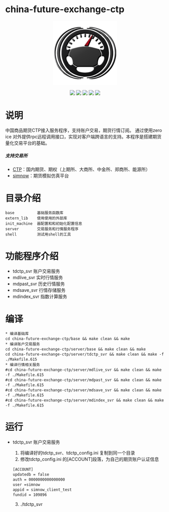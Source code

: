 # china-future-exchange-ctp
<p align="center">
  <img src ="CheNote_Metallic_blacks.png" width="40%" height="40%"/>
</p>

<p align="center">
    <img src ="https://img.shields.io/badge/version-1.1.0-blueviolet.svg"/>
    <img src ="https://img.shields.io/badge/platform-windows|linux|macos-yellow.svg"/>
    <img src ="https://img.shields.io/badge/gcc-4.7+-blue.svg" />
    <img src ="https://img.shields.io/github/workflow/status/vnpy/vnpy/Python%20application/master"/>
    <img src ="https://img.shields.io/github/license/vnpy/vnpy.svg?color=orange"/>
</p>

# 说明

中国商品期货CTP接入服务程序，支持账户交易，期货行情订阅。 通过使用zero ice 对外提供rpc远程调用接口，实现对客户端跨语言的支持。本程序是搭建期货量化交易平台的基础。

##### 支持交易所
  * [CTP](https://www.simnow.com.cn/static/apiDownload.action)：国内期货、期权（上期所、大商所、中金所、郑商所、能源所）
  * [simnow](https://www.simnow.com.cn)：期货模拟仿真平台

# 目录介绍
```
base          基础服务函数库
extern_lib	  使用使用的外部库
init_machine  器配置和和初始化配置信息
server		  交易服务和行情服务程序
shell		  测试用shell的工具
```

# 功能程序介绍

* tdctp_svr 账户交易服务
* mdlive_svr 实时行情服务
* mdpast_svr 历史行情服务
* mdsave_svr 行情存储服务
* mdindex_svr 指数计算服务

# 编译
```
* 编译基础库
cd china-future-exchange-ctp/base && make clean && make
* 编译账户交易服务
cd china-future-exchange-ctp/server/base && make clean && make
cd china-future-exchange-ctp/server/tdctp_svr && make clean && make -f ./Makefile.615
* 编译行情相关服务
#cd china-future-exchange-ctp/server/mdlive_svr && make clean && make -f ./Makefile.615
#cd china-future-exchange-ctp/server/mdpast_svr && make clean && make -f ./Makefile.615
#cd china-future-exchange-ctp/server/mdsave_svr && make clean && make -f ./Makefile.615
#cd china-future-exchange-ctp/server/mdindex_svr && make clean && make -f ./Makefile.615
```
# 运行
* tdctp_svr 账户交易服务

  1. 将编译好的tdctp_svr、tdctp_config.ini 复制到同一个目录
  2. 修改tdctp_config.ini 的[ACCOUNT]段落，为自己的期货账户认证信息
    ```
    [ACCOUNT]
    updatedb = false
    auth = 0000000000000000
    user =simnow
    appid = simnow_client_test
    fundid = 109896
    ```
  3. ./tdctp_svr
